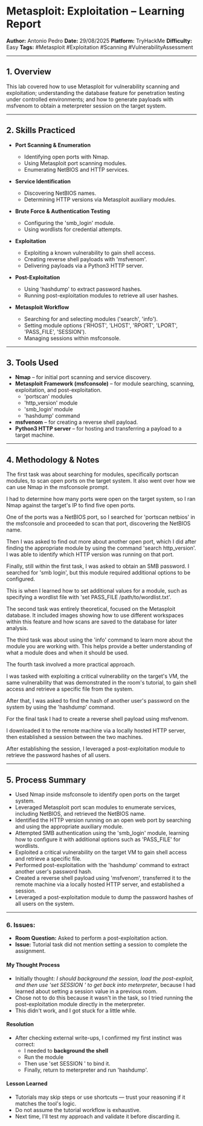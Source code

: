 # Metasploit: Exploitation – Learning Report

**Author:** Antonio Pedro
**Date:** 29/08/2025
**Platform:** TryHackMe
**Difficulty:** Easy
**Tags:** #Metasploit #Exploitation #Scanning #VulnerabilityAssessment

---

## 1. Overview
This lab covered how to use Metasploit for vulnerability scanning and exploitation; understanding the database feature for penetration testing under controlled environments; and how to generate payloads with msfvenom to obtain a meterpreter session on the target system.

---

## 2. Skills Practiced

- **Port Scanning & Enumeration**
  - Identifying open ports with Nmap.
  - Using Metasploit port scanning modules.
  - Enumerating NetBIOS and HTTP services.

- **Service Identification**
  - Discovering NetBIOS names.
  - Determining HTTP versions via Metasploit auxiliary modules.

- **Brute Force & Authentication Testing**
  - Configuring the 'smb_login' module.
  - Using wordlists for credential attempts.

- **Exploitation**
  - Exploiting a known vulnerability to gain shell access.
  - Creating reverse shell payloads with 'msfvenom'.
  - Delivering payloads via a Python3 HTTP server.

- **Post-Exploitation**
  - Using 'hashdump' to extract password hashes.
  - Running post-exploitation modules to retrieve all user hashes.

- **Metasploit Workflow**
  - Searching for and selecting modules ('search', 'info').
  - Setting module options ('RHOST', 'LHOST', 'RPORT', 'LPORT', 'PASS_FILE', 'SESSION').
  - Managing sessions within msfconsole.

---

## 3. Tools Used
- **Nmap** – for initial port scanning and service discovery.  
- **Metasploit Framework (msfconsole)** – for module searching, scanning, exploitation, and post-exploitation.  
  - 'portscan' modules  
  - 'http_version' module  
  - 'smb_login' module  
  - 'hashdump' command  
- **msfvenom** – for creating a reverse shell payload.  
- **Python3 HTTP server** – for hosting and transferring a payload to a target machine.  

---

## 4. Methodology & Notes
The first task was about searching for modules, specifically portscan modules, to scan open ports on the target system. It also went over how we can use Nmap in the msfconsole prompt.

I had to determine how many ports were open on the target system, so I ran Nmap against the target's IP to find five open ports.

One of the ports was a NetBIOS port, so I searched for 'portscan netbios' in the msfconsole and proceeded to scan that port, discovering the NetBIOS name.

Then I was asked to find out more about another open port, which I did after finding the appropriate module by using the command 'search http_version'. I was able to identify which HTTP version was running on that port.

Finally, still within the first task, I was asked to obtain an SMB password. I searched for 'smb login', but this module required additional options to be configured. 

This is when I learned how to set additional values for a module, such as specifying a wordlist file with 'set PASS_FILE /path/to/wordlist.txt'.

The second task was entirely theoretical, focused on the Metasploit database. It included images showing how to use different workspaces within this feature and how scans are saved to the database for later analysis.

The third task was about using the 'info' command to learn more about the module you are working with. This helps provide a better understanding of what a module does and when it should be used.

The fourth task involved a more practical approach. 

I was tasked with exploiting a critical vulnerability on the target's VM, the same vulnerability that was demonstrated in the room's tutorial, to gain shell access and retrieve a specific file from the system. 

After that, I was asked to find the hash of another user's password on the system by using the 'hashdump' command.

For the final task I had to create a reverse shell payload using msfvenom.

I downloaded it to the remote machine via a locally hosted HTTP server, then established a session between the two machines.

After establishing the session, I leveraged a post-exploitation module to retrieve the password hashes of all users.

---

## 5. Process Summary
- Used Nmap inside msfconsole to identify open ports on the target system.  
- Leveraged Metasploit port scan modules to enumerate services, including NetBIOS, and retrieved the NetBIOS name.  
- Identified the HTTP version running on an open web port by searching and using the appropriate auxiliary module.  
- Attempted SMB authentication using the 'smb_login' module, learning how to configure it with additional options such as 'PASS_FILE' for wordlists.  
- Exploited a critical vulnerability on the target VM to gain shell access and retrieve a specific file.  
- Performed post-exploitation with the 'hashdump' command to extract another user's password hash.  
- Created a reverse shell payload using 'msfvenom', transferred it to the remote machine via a locally hosted HTTP server, and established a session.  
- Leveraged a post-exploitation module to dump the password hashes of all users on the system.  

---

### 6. Issues:
- **Room Question:** Asked to perform a post-exploitation action.  
- **Issue:** Tutorial task did not mention setting a session to complete the assignment.  

#### My Thought Process
- Initially thought: *I should background the session, load the post-exploit, and then use 'set SESSION <id>' to get back into meterpreter*, because I had learned about setting a session value in a previous room.
- Chose not to do this because it wasn't in the task, so I tried running the post-exploitation module directly in the meterpreter.  
- This didn't work, and I got stuck for a little while.  

#### Resolution
- After checking external write-ups, I confirmed my first instinct was correct:  
  - I needed to **background the shell**  
  - Run the module  
  - Then use 'set SESSION <id>' to bind it.  
  - Finally, return to meterpreter and run 'hashdump'.

#### Lesson Learned
- Tutorials may skip steps or use shortcuts — trust your reasoning if it matches the tool's logic.  
- Do not assume the tutorial workflow is exhaustive.  
- Next time, I'll test my approach and validate it before discarding it.  